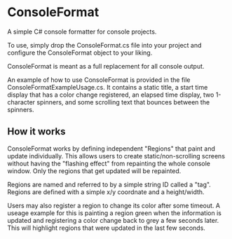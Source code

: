# ConsoleFormat
A simple C# console formatter for console projects.

To use, simply drop the ConsoleFormat.cs file into your project and configure the ConsoleFormat object to your liking.

ConsoleFormat is meant as a full replacement for all console output.

An example of how to use ConsoleFormat is provided in the file ConsoleFormatExampleUsage.cs. It contains a static title, a start time display that has a color change registered, an elapsed time display, two 1-character spinners, and some scrolling text that bounces between the spinners.

## How it works
ConsoleFormat works by defining independent "Regions" that paint and update individually. This allows users to create static/non-scrolling screens without having the "flashing effect" from repainting the whole console window. Only the regions that get updated will be repainted.

Regions are named and referred to by a simple string ID called a "tag". Regions are defined with a simple x/y coordnate and a height/width.

Users may also register a region to change its color after some timeout. A useage example for this is painting a region green when the information is updated and registering a color change back to grey a few seconds later. This will highlight regions that were updated in the last few seconds.
